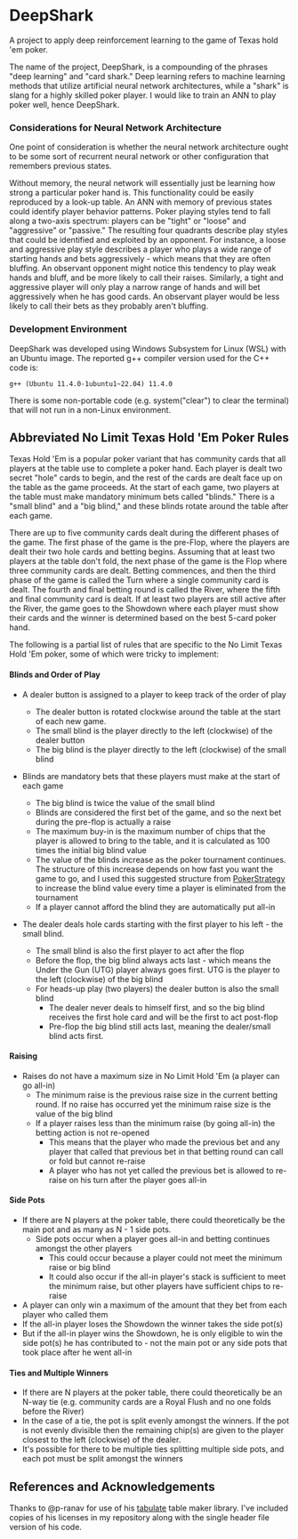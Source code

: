 # DeepShark
 A project to apply deep reinforcement learning to the game of Texas hold 'em poker.

The name of the project, DeepShark, is a compounding of the phrases "deep learning" and "card shark."  Deep learning refers to machine learning methods that utilize artificial neural network architectures, while a "shark" is slang for a highly skilled poker player.  I would like to train an ANN to play poker well, hence DeepShark.


### Considerations for Neural Network Architecture
One point of consideration is whether the neural network architecture ought to be some sort of recurrent neural network or other configuration that remembers previous states.

Without memory, the neural network will essentially just be learning how strong a particular poker hand is.  This functionality could be easily reproduced by a look-up table.  An ANN with memory of previous states could identify player behavior patterns.  Poker playing styles tend to fall along a two-axis spectrum: players can be "tight" or "loose" and "aggressive" or "passive."  The resulting four quadrants describe play styles that could be identified and exploited by an opponent.  For instance, a loose and aggressive play style describes a player who plays a wide range of starting hands and bets aggressively - which means that they are often bluffing.  An observant opponent might notice this tendency to play weak hands and bluff, and be more likely to call their raises.  Similarly, a tight and aggressive player will only play a narrow range of hands and will bet aggressively when he has good cards.  An observant player would be less likely to call their bets as they probably aren't bluffing.

### Development Environment
DeepShark was developed using Windows Subsystem for Linux (WSL) with an Ubuntu image.  The reported g++ compiler version used for the C++ code is:

`g++ (Ubuntu 11.4.0-1ubuntu1~22.04) 11.4.0`

There is some non-portable code (e.g. system("clear") to clear the terminal) that will not run in a non-Linux environment.

## Abbreviated No Limit Texas Hold 'Em Poker Rules

Texas Hold 'Em is a popular poker variant that has community cards that all players at the table use to complete a poker hand.  Each player is dealt two secret "hole" cards to begin, and the rest of the cards are dealt face up on the table as the game proceeds.  At the start of each game, two players at the table must make mandatory minimum bets called "blinds."  There is a "small blind" and a "big blind," and these blinds rotate around the table after each game.

There are up to five community cards dealt during the different phases of the game.  The first phase of the game is the pre-Flop, where the players are dealt their two hole cards and betting begins.  Assuming that at least two players at the table don't fold, the next phase of the game is the Flop where three community cards are dealt.  Betting commences, and then the third phase of the game is called the Turn where a single community card is dealt.  The fourth and final betting round is called the River, where the fifth and final community card is dealt.  If at least two players are still active after the River, the game goes to the Showdown where each player must show their cards and the winner is determined based on the best 5-card poker hand.

The following is a partial list of rules that are specific to the No Limit Texas Hold 'Em poker, some of which were tricky to implement:

#### Blinds and Order of Play
*   A dealer button is assigned to a player to keep track of the order of play
    *   The dealer button is rotated clockwise around the table at the start of each new game.
    *   The small blind is the player directly to the left (clockwise) of the dealer button
    *   The big blind is the player directly to the left (clockwise) of the small blind

*   Blinds are mandatory bets that these players must make at the start of each game
    *   The big blind is twice the value of the small blind
    *   Blinds are considered the first bet of the game, and so the next bet during the pre-flop is actually a raise
    *   The maximum buy-in is the maximum number of chips that the player is allowed to bring to the table, and it is calculated as 100 times the initial big blind value
    *   The value of the blinds increase as the poker tournament continues.  The structure of this increase depends on how fast you want the game to go, and I used this suggested structure from [PokerStrategy](https://www.pokerstrategy.com/strategy/live-poker/how-blinds-increase-structure/) to increase the blind value every time a player is eliminated from the tournament
    *   If a player cannot afford the blind they are automatically put all-in

*   The dealer deals hole cards starting with the first player to his left - the small blind.  
    *   The small blind is also the first player to act after the flop
    *   Before the flop, the big blind always acts last - which means the Under the Gun (UTG) player always goes first.  UTG is the player to the left (clockwise) of the big blind
    *   For heads-up play (two players) the dealer button is also the small blind
        *   The dealer never deals to himself first, and so the big blind receives the first hole card and will be the first to act post-flop
        *   Pre-flop the big blind still acts last, meaning the dealer/small blind acts first.

#### Raising
*   Raises do not have a maximum size in No Limit Hold 'Em (a player can go all-in)
    *   The minimum raise is the previous raise size in the current betting round.  If no raise has occurred yet the minimum raise size is the value of the big blind
    *   If a player raises less than the minimum raise (by going all-in) the betting action is not re-opened
        *   This means that the player who made the previous bet and any player that called that previous bet in that betting round can call or fold but cannot re-raise
        *   A player who has not yet called the previous bet is allowed to re-raise on his turn after the player goes all-in

#### Side Pots
*   If there are N players at the poker table, there could theoretically be the main pot and as many as N - 1 side pots.
    *   Side pots occur when a player goes all-in and betting continues amongst the other players
        *   This could occur because a player could not meet the minimum raise or big blind
        *   It could also occur if the all-in player's stack is sufficient to meet the minimum raise, but other players have sufficient chips to re-raise
*   A player can only win a maximum of the amount that they bet from each player who called them
*   If the all-in player loses the Showdown the winner takes the side pot(s)
*   But if the all-in player wins the Showdown, he is only eligible to win the side pot(s) he has contributed to - not the main pot or any side pots that took place after he went all-in

#### Ties and Multiple Winners
*   If there are N players at the poker table, there could theoretically be an N-way tie (e.g. community cards are a Royal Flush and no one folds before the River)
*   In the case of a tie, the pot is split evenly amongst the winners.  If the pot is not evenly divisible then the remaining chip(s) are given to the player closest to the left (clockwise) of the dealer.
*   It's possible for there to be multiple ties splitting multiple side pots, and each pot must be split amongst the winners

## References and Acknowledgements

Thanks to @p-ranav for use of his [tabulate](https://github.com/p-ranav/tabulate) table maker library.  I've included copies of his licenses in my repository along with the single header file version of his code.